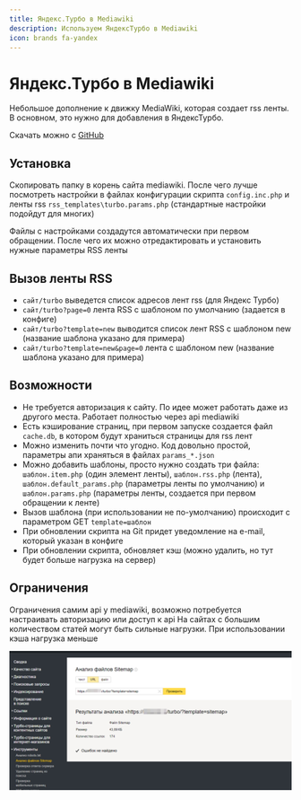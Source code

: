 ```yaml
---
title: Яндекс.Турбо в Mediawiki
description: Используем ЯндексТурбо в Mediawiki
icon: brands fa-yandex
---
```


# Яндекс.Турбо в Mediawiki

Небольшое дополнение к движку MediaWiki, которая создает rss ленты. В основном, это нужно для добавления в ЯндексТурбо.

Скачать можно с [GitHub](https://github.com/Ichinya/yandex_turbo_for_mediawiki)

## Установка

Скопировать папку в корень сайта mediawiki. После чего лучше посмотреть настройки в файлах конфигурации скрипта `config.inc.php` и ленты rss `rss_templates\turbo.params.php` (стандартные настройки подойдут для многих)

Файлы с настройками создадутся автоматически при первом обращении. После чего их можно отредактировать и установить нужные параметры RSS ленты

## Вызов ленты RSS

* `сайт/turbo` выведется список адресов лент rss (для Яндекс Турбо)
* `сайт/turbo?page=0` лента RSS с шаблоном по умолчанию (задается в конфиге)
* `сайт/turbo?template=new` выводится список лент RSS с шаблоном new (название шаблона указано для примера)
* `сайт/turbo?template=new&page=0` лента с шаблоном new (название шаблона указано для примера)

## Возможности

* Не требуется авторизация к сайту. По идее может работать даже из другого места. Работает полностью через api mediawiki
* Есть кэширование страниц, при первом запуске создается файл `cache.db`, в котором будут храниться страницы для rss лент
* Можно изменить почти что угодно. Код довольно простой, параметры апи храняться в файлах `params_*.json`
* Можно добавить шаблоны, просто нужно создать три файла: `шаблон.item.php` (один элемент ленты), `шаблон.rss.php` (лента), `шаблон.default_params.php` (параметры ленты по умолчанию) и `шаблон.params.php` (параметры ленты, создается при первом обращении к ленте)
* Вызов шаблона (при использовании не по-умолчанию) происходит с параметром GET `template=шаблон`
* При обновлении скрипта на Git придет уведомление на e-mail, который указан в конфиге
* При обновлении скрипта, обновляет кэш (можно удалить, но тут будет больше нагрузка на сервер)

## Ограничения

Ограничения самим api у mediawiki, возможно потребуется настраивать авторизацию или доступ к api
На сайтах с большим количеством статей могут быть сильные нагрузки. При использовании кэша нагрузка меньше

![Картинка](./turbo-1.png)
